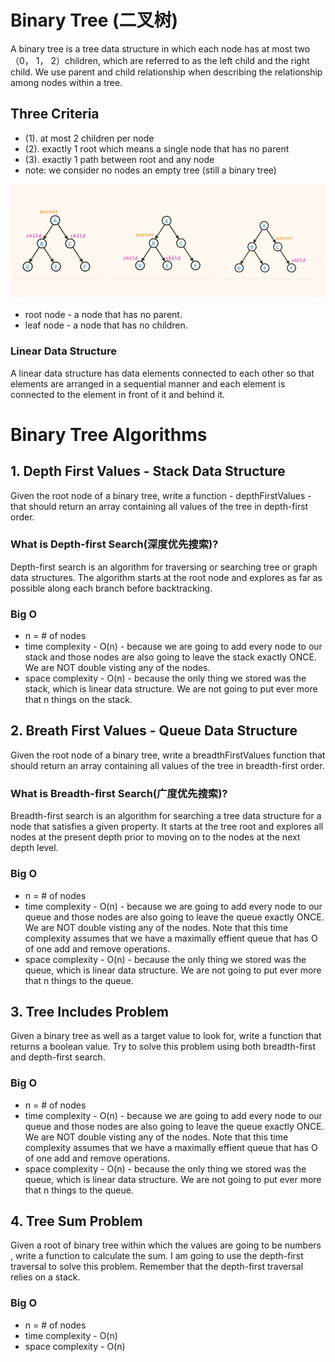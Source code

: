 # Binary Tree (二叉树)
A binary tree is a tree data structure in which each node has at most two （0， 1， 2）children, which are referred to as the left child and the right child. We use parent and child relationship when describing the relationship among nodes within a tree. 

## Three Criteria  
- (1). at most 2 children per node
- (2). exactly 1 root which means a single node that has no parent
- (3). exactly 1 path between root and any node
- note: we consider no nodes an empty tree (still a binary tree)

<img src="./binary tree.jpg" alt="parent and child relationship" />

* root node - a node that has no parent.
* leaf node - a node that has no children.

### Linear Data Structure
A linear data structure has data elements connected to each other so that elements are arranged in a sequential manner and each element is connected to the element in front of it and behind it.


# Binary Tree Algorithms
## 1. Depth First Values - Stack Data Structure
Given the root node of a binary tree, write a function - depthFirstValues - that should return an array containing all values of the tree in depth-first order.

### What is Depth-first Search(深度优先搜索)?
Depth-first search is an algorithm for traversing or searching tree or graph data structures. The algorithm starts at the root node and explores as far as possible along each branch before backtracking.

### Big O
* n = # of nodes
* time complexity - O(n) - because we are going to add every node to our stack and those nodes are also going to leave the stack exactly ONCE. We are NOT double visting any of the nodes.
* space complexity - O(n) - because the only thing we stored was the stack, which is linear data structure. We are not going to put ever more that n things on the stack. 

## 2. Breath First Values - Queue Data Structure
Given the root node of a binary tree, write a breadthFirstValues function that should return an array containing all values of the tree in breadth-first order.

### What is Breadth-first Search(广度优先搜索)?
Breadth-first search is an algorithm for searching a tree data structure for a node that satisfies a given property. It starts at the tree root and explores all nodes at the present depth prior to moving on to the nodes at the next depth level. 

### Big O
* n = # of nodes
* time complexity - O(n) - because we are going to add every node to our queue and those nodes are also going to leave the queue exactly ONCE. We are NOT double visting any of the nodes. Note that this time complexity assumes that we have a maximally effient queue that has O of one add and remove operations.
* space complexity - O(n) - because the only thing we stored was the queue, which is linear data structure. We are not going to put ever more that n things to the queue. 

## 3. Tree Includes Problem
Given a binary tree as well as a target value to look for, write a function that returns a boolean value. Try to solve this problem using both breadth-first and depth-first search.

### Big O
* n = # of nodes
* time complexity - O(n) - because we are going to add every node to our queue and those nodes are also going to leave the queue exactly ONCE. We are NOT double visting any of the nodes. Note that this time complexity assumes that we have a maximally effient queue that has O of one add and remove operations.
* space complexity - O(n) - because the only thing we stored was the queue, which is linear data structure. We are not going to put ever more that n things to the queue. 

## 4. Tree Sum Problem
Given a root of binary tree within which the values are going to be numbers , write a function to calculate the sum. 
I am going to use the depth-first traversal to solve this problem. Remember that the depth-first traversal relies on a stack.

### Big O
* n = # of nodes
* time complexity - O(n)
* space complexity - O(n)